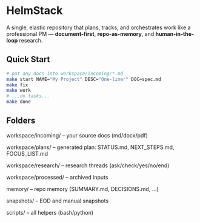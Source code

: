 # HelmStack

A single, elastic repository that plans, tracks, and orchestrates work like a professional PM — **document-first**, **repo-as-memory**, and **human-in-the-loop** research.

## Quick Start
```bash
# put any docs into workspace/incoming/*.md
make start NAME="My Project" DESC="One-liner" DOC=spec.md
make fix
make work
# ...do tasks...
make done
```

## Folders

workspace/incoming/ – your source docs (md/docx/pdf)

workspace/plans/ – generated plan: STATUS.md, NEXT_STEPS.md, FOCUS_LIST.md

workspace/research/ – research threads (ask/check/yes/no/end)

workspace/processed/ – archived inputs

memory/ – repo memory (SUMMARY.md, DECISIONS.md, …)

snapshots/ – EOD and manual snapshots

scripts/ – all helpers (bash/python)